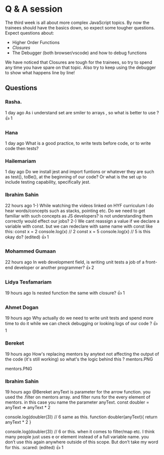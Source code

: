# Q & A session

The third week is all about more complex JavaScript topics. By now the trainees should have the basics down, so expect some tougher questions. Expect questions about:

- Higher Order Functions
- _Closures_
- The Debugger (both browser/vscode) and how to debug functions

We have noticed that Closures are tough for the trainees, so try to spend any time you have spare on that topic. Also try to keep using the debugger to show what happens line by line!


## Questions

### Rasha.
  1 day ago
As i understand set are smiler to arrays , so what is better to use ?
:+1:
1



### Hana
  1 day ago
What is a good practice, to write tests before code, or to write code then tests?


### Hailemariam
  1 day ago
Do we install jest and import funtions or whatever they are such as test(), toBe(), at the beginning of our code? Or what is the set up to include testing capability, specifically jest.


### Ibrahim Sahin
  22 hours ago
1-) While watching the videos linked on HYF curriculum I do hear words/concepts such as stacks, pointing etc. Do we need to get familiar with such concepts as JS developers? is not understanding them correctly would effect our jobs?
2-) We cant reassign a value if we declare a variable with const. but we can redeclare with  same name with const like this:
const x = 2
console.log(x) // 2
const x = 5
console.log(x) // 5
is this okay do? (edited) 
:+1:
1



### Mohammed Gumaan
  22 hours ago
In web development field, is writing unit tests a job of a front-end developer or another programmer?
:+1:
2



### Lidya Tesfamariam
  19 hours ago
Is nested function the same with closure?
:+1:
1



### Ahmet Dogan
  19 hours ago
Why actually do we need to write unit tests and spend more time to do it  while we can check debugging or looking logs of our code ?
:+1:
1



### Bereket
  19 hours ago
How's replacing mentors by anytext not affecting the output of the code (it's still working) so what's the logic behind this ?
mentors.PNG
 
mentors.PNG


### Ibrahim Sahin
  19 hours ago
@Bereket
 anyText is parameter for the arrow function. you used the .filter on mentors array. and filter runs for the every element of mentors. in this case you name the parameter anyText.
const doubler = anyText => anyText * 2 

console.log(doubler(3)) // 6
same as this.
 function doubler(anyText){
return anyText * 2 }

console.log(doubler(3)) // 6
or this.
when it comes to filter/map etc. I think many people just uses e or element instead of a full variable name. you don’t use this again anywhere outside of this scope. But don’t take my word for this. :scared: (edited) 
:+1:
1






